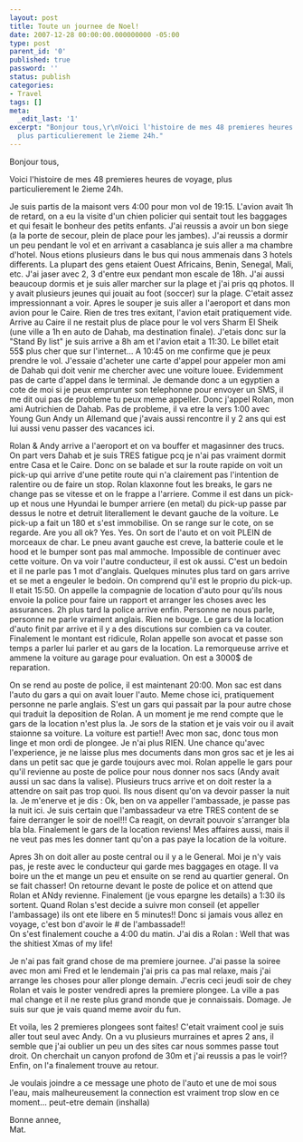 ```yaml
---
layout: post
title: Toute un journee de Noel!
date: 2007-12-28 00:00:00.000000000 -05:00
type: post
parent_id: '0'
published: true
password: ''
status: publish
categories:
- Travel
tags: []
meta:
  _edit_last: '1'
excerpt: "Bonjour tous,\r\nVoici l'histoire de mes 48 premieres heures de voyage,
  plus particulierement le 2ieme 24h."
---
```

Bonjour tous,

Voici l'histoire de mes 48 premieres heures de voyage, plus particulierement le 2ieme 24h.

<!--more-->

Je suis partis de la maisont vers 4:00 pour mon vol de 19:15. L'avion avait 1h de retard, on a eu la visite d'un chien policier qui sentait tout les baggages et qui fesait le bonheur des petits enfants. J'ai reussis a avoir un bon siege (a la porte de secour, plein de place pour les jambes). J'ai reussis a dormir un peu pendant le vol et en arrivant a casablanca je suis aller a ma chambre d'hotel. Nous etions plusieurs dans le bus qui nous ammenais dans 3 hotels differents. La plupart des gens etaient Ouest Africains, Benin, Senegal, Mali, etc. J'ai jaser avec 2, 3 d'entre eux pendant mon escale de 18h. J'ai aussi beaucoup dormis et je suis aller marcher sur la plage et j'ai pris qq photos. Il y avait plusieurs jeunes qui jouait au foot (soccer) sur la plage. C'etait assez impressionnant a voir. Apres le souper je suis aller a l'aeroport et dans mon avion pour le Caire. Rien de tres tres exitant, l'avion etait pratiquement vide. Arrive au Caire il ne restait plus de place pour le vol vers Sharm El Sheik (une ville a 1h en auto de Dahab, ma destination finale). J'etais donc sur la "Stand By list" je suis arrive a 8h am et l'avion etait a 11:30. Le billet etait 55$ plus cher que sur l'internet... A 10:45 on me confirme que je peux prendre le vol. J'essaie d'acheter une carte d'appel pour appeler mon ami de Dahab qui doit venir me chercher avec une voiture louee. Evidemment pas de carte d'appel dans le terminal. Je demande donc a un egyptien a cote de moi si je peux emprunter son telephonne pour envoyer un SMS, il me dit oui pas de probleme tu peux meme appeller. Donc j'appel Rolan, mon ami Autrichien de Dahab. Pas de probleme, il va etre la vers 1:00 avec Young Gun Andy un Allemand que j'avais aussi rencontre il y 2 ans qui est lui aussi venu passer des vacances ici.

Rolan & Andy arrive a l'aeroport et on va bouffer et magasinner des trucs. On part vers Dahab et je suis TRES fatigue pcq je n'ai pas vraiment dormit entre Casa et le Caire. Donc on se balade et sur la route rapide on voit un pick-up qui arrive d'une petite route qui n'a clairement pas l'intention de ralentire ou de faire un stop. Rolan klaxonne fout les breaks, le gars ne change pas se vitesse et on le frappe a l'arriere. Comme il est dans un pick-up et nous une Hyundai le bumper arriere (en metal) du pick-up passe par dessus le notre et detruit literallement le devant gauche de la voiture. Le pick-up a fait un 180 et s'est immobilise. On se range sur le cote, on se regarde. Are you all ok? Yes. Yes. On sort de l'auto et on voit PLEIN de morceaux de char. Le pneu avant gauche est creve, la batterie coule et le hood et le bumper sont pas mal ammoche. Impossible de continuer avec cette voiture. On va voir l'autre conducteur, il est ok aussi. C'est un bedoin et il ne parle pas 1 mot d'anglais. Quelques minutes plus tard on gars arrive et se met a engeuler le bedoin. On comprend qu'il est le proprio du pick-up. Il etait 15:50. On appelle la compagnie de location d'auto pour qu'ils nous envoie la police pour faire un rapport et arranger les choses avec les assurances. 2h plus tard la police arrive enfin. Personne ne nous parle, personne ne parle vraiment anglais. Rien ne bouge. Le gars de la location d'auto finit par arrive et il y a des discutions sur combien ca va couter. Finalement le montant est ridicule, Rolan appelle son avocat et passe son temps a parler lui parler et au gars de la location. La remorqueuse arrive et ammene la voiture au garage pour evaluation. On est a 3000$ de reparation.

On se rend au poste de police, il est maintenant 20:00. Mon sac est dans l'auto du gars a qui on avait louer l'auto. Meme chose ici, pratiquement personne ne parle anglais. S'est un gars qui passait par la pour autre chose qui traduit la deposition de Rolan. A un moment je me rend compte que le gars de la location n'est plus la. Je sors de la station et je vais voir ou il avait staionne sa voiture. La voiture est partie!! Avec mon sac, donc tous mon linge et mon ordi de plongee. Je n'ai plus RIEN. Une chance qu'avec l'experience, je ne laisse plus mes documents dans mon gros sac et je les ai dans un petit sac que je garde toujours avec moi. Rolan appelle le gars pour qu'il revienne au poste de police pour nous donner nos sacs (Andy avait aussi un sac dans la valise). Plusieurs trucs arrive et on doit rester la a attendre on sait pas trop quoi. Ils nous disent qu'on va devoir passer la nuit la. Je m'enerve et je dis : Ok, ben on va appeller l'ambassade, je passe pas la nuit ici. Je suis certain que l'ambassadeur va etre TRES content de se faire derranger le soir de noel!!! Ca reagit, on devrait pouvoir s'arranger bla bla bla. Finalement le gars de la location reviens! Mes affaires aussi, mais il ne veut pas mes les donner tant qu'on a pas paye la location de la voiture.

Apres 3h on doit aller au poste central ou il y a le General. Moi je n'y vais pas, je reste avec le conducteur qui garde mes baggages en otage. Il va boire un the et mange un peu et ensuite on se rend au quartier general. On se fait chasser! On retourne devant le poste de police et on attend que Rolan et ANdy revienne. Finalement (je vous epargne les details) a 1:30 ils sortent. Quand Rolan s'est decide a suivre mon conseil (et appeller l'ambassage) ils ont ete libere en 5 minutes!! Donc si jamais vous allez en voyage, c'est bon d'avoir le # de l'ambassade!!  
On s'est finalement couche a 4:00 du matin. J'ai dis a Rolan : Well that was the shitiest Xmas of my life!

Je n'ai pas fait grand chose de ma premiere journee. J'ai passe la soiree avec mon ami Fred et le lendemain j'ai pris ca pas mal relaxe, mais j'ai arrange les choses pour aller plonge demain. J'ecris ceci jeudi soir de chey Rolan et vais le poster vendredi apres la premiere plongee. La ville a pas mal change et il ne reste plus grand monde que je connaissais. Domage. Je suis sur que je vais quand meme avoir du fun.

Et voila, les 2 premieres plongees sont faites! C'etait vraiment cool je suis aller tout seul avec Andy. On a vu plusieurs murraines et apres 2 ans, il semble que j'ai oublier un peu un des sites car nous sommes passe tout droit. On cherchait un canyon profond de 30m et j'ai reussis a pas le voir!? Enfin, on l'a finalement trouve au retour.

Je voulais joindre a ce message une photo de l'auto et une de moi sous l'eau, mais malheureusement la connection est vraiment trop slow en ce moment... peut-etre demain (inshalla)

Bonne annee,  
Mat.

